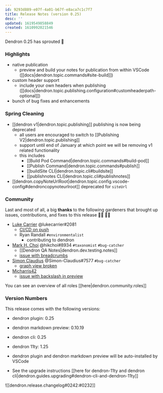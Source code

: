 ```yaml
---
id: 9293d889-e07f-4a01-b67f-e8aca7c1c7f7
title: Release Notes (version 0.25)
desc: ''
updated: 1619549858849
created: 1610992021546
---
```

Dendron 0.25 has sprouted 🌱

### Highlights

- native publication 
  - preview and build your notes for publication from within VSCode ([[docs|dendron.topic.commands#site-build]])
- custom header support
  - include your own headers when publishing ([[docs|dendron.topic.publishing.configuration#customheaderpath-optional]])
- bunch of bug fixes and enhancements

### Spring Cleaning

- [[dendron v1|dendron.topic.publishing]] publishing is now being deprecated
  - all users are encouraged to switch to [[Publishing V2|dendron.topic.publishing]]
  - support until end of January at which point we will be removing v1 related functionality 
  - this includes
    - [[Build Pod Command|dendron.topic.commands#build-pod]]
    - [[Publish Command|dendron.topic.commands#publish]]
    - [[buildSite CLI|dendron.topic.cli#buildsite]]
    - [[publishnotes CLI|dendron.topic.cli#publishnotes]]
- [[dendron.copyNoteUrlRoot|dendron.topic.config.vscode-config#dendroncopynoteurlroot]] deprecated for `siteUrl`

### Community

Last and most of all, a big **thanks** to the following gardeners that brought up issues, contributions, and fixes to this release :man_farmer: :woman_farmer: 

- [Luke Carrier](https://github.com/LukeCarrier) @lukecarrier#2081
  - [CI/CD on push](https://github.com/dendronhq/dendron/pull/449)
  - Ryan Randall `#environmentalist`
    - contributing to dendron
- [Mark H. Choi](https://github.com/hikchoi/cerebrarium) @hikchoi#8934 `#taxonomist` `#bug-catcher`
  - [[Dendron QA Notes|dendron.dev.testing.notes]]
  - [issue with breadcrumbs](https://github.com/dendronhq/dendron-11ty/issues/9)
- [Simon Claudius](https://github.com/Simon-Claudius) @Simon-Claudius#7577 `#bug-catcher`
  - [graph view broken](https://github.com/dendronhq/dendron/issues/452)
- [Micharris42](https://github.com/micharris42) 
  - [issue with backslash in preview](https://github.com/dendronhq/dendron/issues/450)

You can see an overview of all roles [[here|dendron.community.roles]]

### Version Numbers

This release comes with the following versions:

- dendron plugin: 0.25

- dendron markdown preview: 0.10.19

- dendron cli: 0.25

- dendron 11ty: 1.25

- dendron plugin and dendron markdown preview will be auto-installed by VSCode

- See the upgrade instructions [[here for dendron-11ty and dendron cli|dendron.guides.upgrading#dendron-cli-and-dendron-11ty]]

![[dendron.release.changelog#0242:#0232]]

